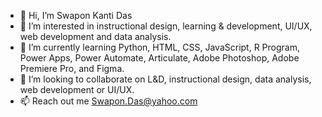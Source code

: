 - 👋 Hi, I’m Swapon Kanti Das
- 👀 I’m interested in instructional design, learning & development, UI/UX, web development and data analysis.
- 🌱 I’m currently learning Python, HTML, CSS, JavaScript, R Program, Power Apps, Power Automate, Articulate, Adobe Photoshop, Adobe Premiere Pro, and Figma.
- 💞️ I’m looking to collaborate on L&D, instructional design, data analysis, web development or UI/UX. 
- 📫 Reach out me Swapon.Das@yahoo.com

<!---
swapon1/swapon1 is a ✨ special ✨ repository because its `README.md` (this file) appears on your GitHub profile.
You can click the Preview link to take a look at your changes.
--->
